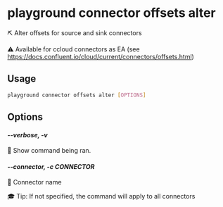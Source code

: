 # playground connector offsets alter

⛏️ Alter offsets for source and sink connectors  
  
⚠️ Available for ccloud connectors as EA (see https://docs.confluent.io/cloud/current/connectors/offsets.html)  


## Usage

```bash
playground connector offsets alter [OPTIONS]
```

## Options

#### *--verbose, -v*

🐞 Show command being ran.

#### *--connector, -c CONNECTOR*

🔗 Connector name  
  
🎓 Tip: If not specified, the command will apply to all connectors



